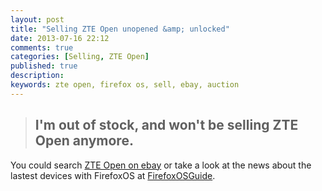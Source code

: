 ```yaml
---
layout: post
title: "Selling ZTE Open unopened &amp; unlocked"
date: 2013-07-16 22:12
comments: true
categories: [Selling, ZTE Open]
published: true
description:
keywords: zte open, firefox os, sell, ebay, auction
---
```


> ## I'm out of stock, and won't be selling ZTE Open anymore.

You could search [ZTE Open on ebay](http://www.ebay.com/sch/Cell-Phones-Smartphones-/9355/i.html?_nkw=zte+open&LH_PrefLoc=2) or take a look at the news about the lastest devices with FirefoxOS at [FirefoxOSGuide](http://firefoxosguide.com/).

<!--

The **box is unopened**, just bought in the shop. It will be delivered **with NCK code number for unlocking** with your own SIM card when its unboxed. Also **shipping Worldwide!!**

Box comes with:

    4Gb MicroSD card
    MicroUSB cable
    USB Charger
    Earphones
    Manual & Warranty (2 years)
    Battery
    ZTE Open device

{% img center https://lh3.googleusercontent.com/-nZyXM1Bxxrs/Ue8CPw2YxgI/AAAAAAAAEQ4/H-Bde_MTM2o/s512/P1080244.JPG 500 500 '' '' %}

{% img center https://lh5.googleusercontent.com/-_tVxpTHZkEc/Ue8COLyppII/AAAAAAAAEQo/G8AZZBpWrK0/s512/P1080245.JPG 500 500 '' '' %}

{% img center https://lh4.googleusercontent.com/-c18l2SA5kec/Ue8CQbTjpKI/AAAAAAAAEQ8/1qs7MpJ6h-Y/s720/P1080250.JPG 500 500 '' '' %}

{% img center https://lh6.googleusercontent.com/-UAJu8wA4DpQ/Ue8CRjIgLrI/AAAAAAAAERE/Hp7z1vQbPqU/s512/P1080255.JPG 500 500 '' '' %}

{% img center https://lh6.googleusercontent.com/-dvpFac8pObM/Ue8CSQzpCyI/AAAAAAAAERI/59wZnTUgXvs/s512/P1080261.JPG 500 500 '' '' %}
s

< -->


